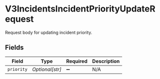 # V3IncidentsIncidentPriorityUpdateRequest

Request body for updating incident priority.


## Fields

| Field              | Type               | Required           | Description        |
| ------------------ | ------------------ | ------------------ | ------------------ |
| `priority`         | *Optional[str]*    | :heavy_minus_sign: | N/A                |